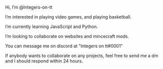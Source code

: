 Hi, I’m @lntegers-on-tt

I’m interested in playing video games, and playing basketball.

I’m currently learning JavaScript and Python.

I’m looking to collaborate on websites and mincecraft mods.

You can message me on discord at "lntegers on tt#0001"

If anybody wants to collaborate on any projects, feel free to send me a dm and I should respond within 24 hours.

